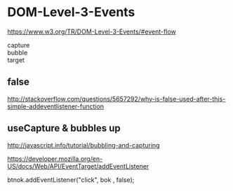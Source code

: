 # DOM-Level-3-Events  




https://www.w3.org/TR/DOM-Level-3-Events/#event-flow  


capture  
bubble  
target  



## false

http://stackoverflow.com/questions/5657292/why-is-false-used-after-this-simple-addeventlistener-function  



## useCapture & bubbles up  



http://javascript.info/tutorial/bubbling-and-capturing  


https://developer.mozilla.org/en-US/docs/Web/API/EventTarget/addEventListener  



btnok.addEventListener("click", bok , false);


